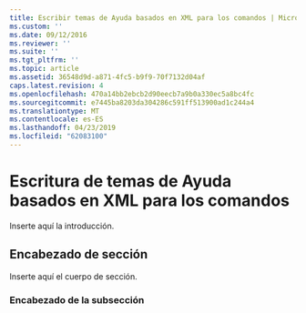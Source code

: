 ```yaml
---
title: Escribir temas de Ayuda basados en XML para los comandos | Microsoft Docs
ms.custom: ''
ms.date: 09/12/2016
ms.reviewer: ''
ms.suite: ''
ms.tgt_pltfrm: ''
ms.topic: article
ms.assetid: 36548d9d-a871-4fc5-b9f9-70f7132d04af
caps.latest.revision: 4
ms.openlocfilehash: 470a14bb2ebcb2d90eecb7a9b0a330ec5a8bc4fc
ms.sourcegitcommit: e7445ba8203da304286c591ff513900ad1c244a4
ms.translationtype: MT
ms.contentlocale: es-ES
ms.lasthandoff: 04/23/2019
ms.locfileid: "62083100"
---
```

# <a name="writing-xml-based-help-topics-for-commands"></a>Escritura de temas de Ayuda basados en XML para los comandos

Inserte aquí la introducción.

## <a name="section-heading"></a>Encabezado de sección

 Inserte aquí el cuerpo de sección.

### <a name="subsection-heading"></a>Encabezado de la subsección

